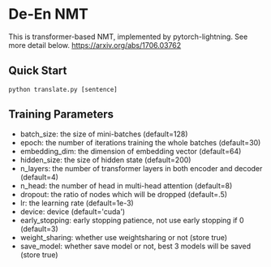 # De-En NMT
 This is transformer-based NMT, implemented by pytorch-lightning. See more detail below.
 https://arxiv.org/abs/1706.03762
 
## Quick Start
```buildoutcfg
python translate.py [sentence]
```

## Training Parameters
  * batch_size: the size of mini-batches (default=128)
  * epoch: the number of iterations training the whole batches (default=30)
  * embedding_dim: the dimension of embedding vector (default=64)
  * hidden_size: the size of hidden state (default=200)
  * n_layers: the number of transformer layers in both encoder and decoder (default=4)
  * n_head: the number of head in multi-head attention (default=8)
  * dropout: the ratio of nodes which will be dropped (default=.5)
  * lr: the learning rate (default=1e-3)
  * device: device (default='cuda')
  * early_stopping: early stopping patience, not use early stopping if 0 (default=3)  
  * weight_sharing: whether use weightsharing or not (store true)
  * save_model: whether save model or not, best 3 models will be saved (store true)
  